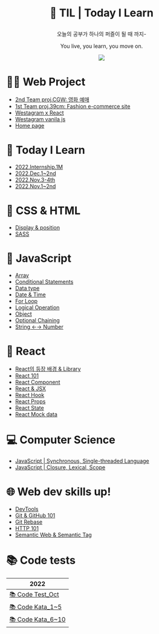 # <p align="center"> 🧩 TIL | Today I Learn

<p align="center"> 오늘의 공부가 하나의 퍼즐이 될 때 까지- 
<p align="center"> You live, you learn, you move on.

<p align="center">
  <img src="https://img.shields.io/github/last-commit/BongsikB/BongsikB.github.io?style=flat-square">
</p>

# 👩‍💻 Web Project

- <a href="https://github.com/Dabnii/Dabnii.github.io/blob/main/Projects/2022.12/TeamProj%20CGW.md">2nd Team proj.CGW: 영화 예매</a>
- <a href="https://github.com/Dabnii/Dabnii.github.io/blob/main/Projects/2022.11/TeamProj%2039cm.md">1st Team proj.39cm: Fashion e-commerce site</a>
- <a href="https://github.com/Dabnii/Dabnii.github.io/blob/main/Projects/Westagram%20React.md">Westagram x React </a>
- <a href="https://github.com/Dabnii/Dabnii.github.io/blob/main/TIL/westagram.md">Westagram vanila js</a>
- <a href="https://github.com/BongsikB/My-homepage/blob/main/README.md">Home page</a>

# 🌳 Today I Learn

- [2022.Internship.1M](https://github.com/Dabnii/Dabnii.github.io/blob/main/Projects/2022.12/Dec2ndWeek.md)
- <a href="https://github.com/Dabnii/Dabnii.github.io/blob/main/Projects/2022.12/Dec1stWeek.md">2022.Dec.1~2nd</a>
- <a href="https://github.com/Dabnii/Dabnii.github.io/blob/main/Projects/2022.11/3rdWeek.md">2022.Nov.3-4th</a>
- <a href="https://github.com/Dabnii/Dabnii.github.io/blob/main/Projects/2022.11/1stWeek.md">2022.Nov.1~2nd</a>

# 📘 CSS & HTML

- <a href="https://github.com/BongsikB/BongsikB.github.io/blob/main/TIL/All%20about%20Position%20%26%20display.md">Display & position</a>
- <a href="https://github.com/Dabnii/Dabnii.github.io/blob/main/TIL/Sass%20101.md">SASS</a>

# 📌 JavaScript

- <a href="https://github.com/BongsikB/BongsikB.github.io/blob/main/Java%20Script/Array.md">Array</a>
- <a href="https://github.com/BongsikB/BongsikB.github.io/blob/main/TIL/Conditionals%20if.md">Conditional Statements</a>
- <a href="https://github.com/BongsikB/BongsikB.github.io/blob/main/TIL/Data%20type.md">Data type</a>
- <a href="https://github.com/BongsikB/BongsikB.github.io/blob/main/TIL/Date!%20date!%20date!%20.md">Date & Time</a>
- <a href= "https://github.com/BongsikB/BongsikB.github.io/blob/main/Java%20Script/For%20loop.md">For Loop</a>
- <a href ="https://github.com/BongsikB/BongsikB.github.io/blob/main/Java%20Script/Logical%20Operation.md">Logical Operation </a>
- <a href="https://github.com/BongsikB/BongsikB.github.io/blob/main/Java%20Script/Object.md">Object</a>
- <a href="https://github.com/Dabnii/Dabnii.github.io/blob/main/Java%20Script/Optional%20Chaining.md">Optional Chaining</a>
- <a href="https://github.com/BongsikB/BongsikB.github.io/blob/main/TIL/string%3C-%3ENumber.md">String ←→ Number</a>

# 🧢 React

- <a href="https://github.com/Dabnii/Dabnii.github.io/blob/main/React/React%20%EB%93%B1%EC%9E%A5%EB%B0%B0%EA%B2%BD.md">React의 등장 배경 & Library</a>
- <a href="https://github.com/Dabnii/Dabnii.github.io/blob/main/React/React%20101.md">React 101</a>
- <a href="https://github.com/Dabnii/Dabnii.github.io/blob/main/React/React%20component.md">React Component</a>
- <a href="https://github.com/Dabnii/Dabnii.github.io/blob/main/React/React%20%26%20Jsx.md">React & JSX</a>
- <a href="https://github.com/Dabnii/Dabnii.github.io/blob/main/React/React%20Hook.md">React Hook</a>
- <a href="https://github.com/Dabnii/Dabnii.github.io/blob/main/React/React%20Props.md">React Props</a>
- <a href="https://github.com/Dabnii/Dabnii.github.io/blob/main/React/React%20State.md">React State</a>
- <a href="https://github.com/Dabnii/Dabnii.github.io/blob/main/React/React%20Mock%20Data.md">React Mock data</a>

# 💻 Computer Science

- [JavaScript | Synchronous, Single-threaded Language](https://github.com/Dabnii/Dabnii.github.io/blob/main/Computer%20Science/JavaScript%20Sync.md)
- [JavaScript |  Closure, Lexical, Scope](https://github.com/BongsikB/BongsikB.github.io/blob/main/Computer%20Science/Closure.md)

# 🌐 Web dev skills up!

- <a href="https://github.com/BongsikB/BongsikB.github.io/blob/main/Computer%20Science/DevTools%20%7C%20Chrome.md">DevTools</a>
- <a href="https://github.com/BongsikB/BongsikB.github.io/blob/main/TIL/Git%20%26%20Git-hub%20101.md"> Git & GitHub 101</a>
- <a href="https://github.com/Dabnii/Dabnii.github.io/blob/main/TIL/Git%20rebase.md"> Git Rebase</a>
- <a href="https://github.com/Dabnii/Dabnii.github.io/blob/main/TIL/HTTP%20101.md">HTTP 101</a>
- <a href="https://github.com/BongsikB/BongsikB.github.io/blob/main/TIL/Semantic%20Web%20%26%20Semantic%20Tag.md">Semantic Web & Semantic Tag </a>

# 📚 Code tests

| 2022                                                                                                                         |
| ---------------------------------------------------------------------------------------------------------------------------- |
| <a href="https://github.com/Dabnii/Dabnii.github.io/blob/main/TIL/Code%20Kata/Code%20test_Oct%2022.md"> 📚 Code Test_Oct</a> |
| <a href="https://github.com/Dabnii/Dabnii.github.io/blob/main/TIL/Code%20Kata/Code%20kata_1week.md"> 📚 Code Kata_1~5 </a>   |
| <a href="https://github.com/Dabnii/Dabnii.github.io/blob/main/TIL/Code%20Kata/Code%20kata_2week.md"> 📚 Code Kata_6~10 </a>  |
